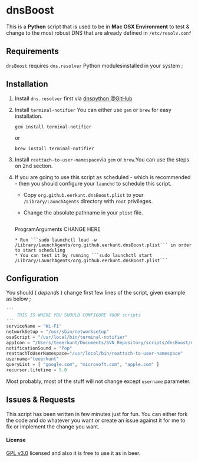 # dnsBoost

This is a **Python** script that is used to be in **Mac OSX Environment** to test & change to the most robust DNS that are already defined in ```/etc/resolv.conf```

## Requirements

```dnsBoost``` requires ```dns.resolver``` Python modulesinstalled in your system ;

## Installation

1. Install ```dns.resolver``` first via [dnspython @GitHub](https://github.com/rthalley/dnspython)
2. Install ```terminal-notifier```
	You can either use ```gem``` or ```brew``` for easy installation.
	
	```gem install terminal-notifier```
	
	or
	
	```brew install terminal-notifier```
3. Install ```reattach-to-user-namespace```via ```gem``` or ```brew```.You can use the steps on 2nd section.
4. If you are going to use this script as scheduled - which is recommended - then you should configure your ```launchd``` to schedule this script.

	* Copy ```org.github.eerkunt.dnsBoost.plist``` to your ```/Library/LaunchAgents``` directory with ```root``` privileges. 
	* Change the absolute pathname in your ```plist``` file.
	
		```xml
	<key>ProgramArguments</key>
	<array>
		<string>CHANGE HERE</string>
    </array>
    ```
	* Run ```sudo launchctl load -w /Library/LaunchAgents/org.github.eerkunt.dnsBoost.plist``` in order to start scheduling
	* You can test it by running ```sudo launchctl start /Library/LaunchAgents/org.github.eerkunt.dnsBoost.plist```
	
## Configuration

You should ( *depends* ) change first few lines of the script, given example as below ;

```python
'''
    THIS IS WHERE YOU SHOULD CONFIGURE YOUR scripts
'''
serviceName = "Wi-Fi"                                                                   # This is Interface that you are using ( OSX )
networkSetup = "/usr/sbin/networksetup"                                                 # Path to networksetup
osaScript = "/usr/local/bin/terminal-notifier"                                          # Path to terminal-notifier. Install it via brew or gem
appIcon = "/Users/teeerkunt/Documents/SVN_Repository/scripts/dnsBoost/dnsBoost.png"     # This is the icon that you want to show in notifier
notificationSound = "Pop"                                                               # This is the sound that you want to hear on notification. ( Sound Preferences )
reattachToUserNamespace="/usr/local/bin/reattach-to-user-namespace"                     # Path to reattach-to-user-namespace. Install it via brew or gem
username="teeerkunt"                                                                    # The user that will get the notification. Should be a GUI user.
queryList = [ "google.com", "microsoft.com", "apple.com" ]                              # Which domains do we need to check ?
recursor.lifetime = 5.0   
```

Most probably, most of the stuff will not change except ```username``` parameter. 

## Issues & Requests

This script has been written in few minutes just for fun. You can either fork the code and do whatever you want or create an issue against it for me to fix or implement the change you want.

#### License
[GPL v3.0](http://www.gnu.org/licenses/gpl-3.0.en.html) licensed and also it is free to use it as in beer.


